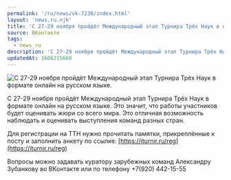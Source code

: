 ```yaml
---
permalink: '/ru/news/vk-7230/index.html'
layout: 'news.ru.njk'
title: 'С 27-29 ноября пройдёт Международный этап Турнира Трёх Наук в формате онлайн на русском языке.'
source: ВКонтакте
tags:
  - news_ru
description: 'С 27-29 ноября пройдёт Международный этап Турнира Трёх Наук в формате онлайн на русском языке.'
updatedAt: 1606215660
---
```

![С 27-29 ноября пройдёт Международный этап Турнира Трёх Наук в формате онлайн на русском языке.](https://sun9-46.userapi.com/impg/kjm3EuWYO0jQvenNP00bqs339I-xz8ZkzERmIA/89Tso9BTyZ4.jpg?size=1200x801&quality=96&proxy=1&sign=f8403a9db827a62586d158005dc46982&c_uniq_tag=4XuO5SXr44ZdMSLVFBSf3CEdjMIb8urM_uG0YIP5QP4&type=album)

С 27-29 ноября пройдёт Международный этап Турнира Трёх Наук в формате онлайн на русском языке. Это значит, что работы участников будет оценивать жюри со всего мира. Это отличная возможность наблюдать и оценивать выступления команд разных стран.

Для регистрации на ТТН нужно прочитать памятки, прикреплённые к посту и заполнить анкету по ссылке: [https://iturnir.ru/reg](https://iturnir.ru/reg)

Вопросы можно задавать куратору зарубежных команд Александру Зубанкову во ВКонтакте или по телефону +7(920) 442-15-55
